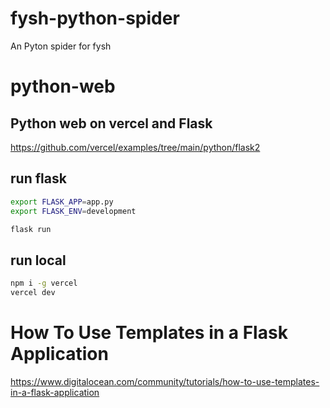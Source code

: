 # fysh-python-spider
An Pyton spider for fysh

# python-web

## Python web on vercel and Flask

<https://github.com/vercel/examples/tree/main/python/flask2>

## run flask
```bash
export FLASK_APP=app.py
export FLASK_ENV=development
```
```bash
flask run
```

## run local

```bash
npm i -g vercel
vercel dev

```

# How To Use Templates in a Flask Application

<https://www.digitalocean.com/community/tutorials/how-to-use-templates-in-a-flask-application>

